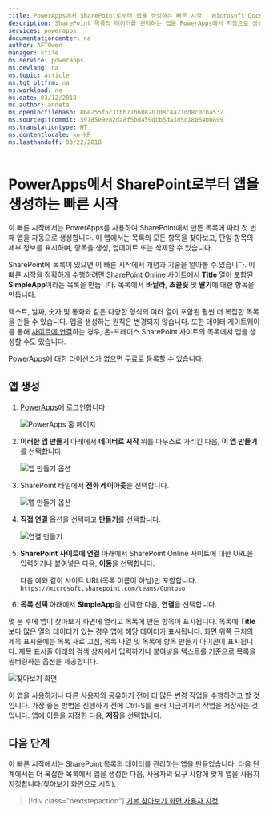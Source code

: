 ```yaml
---
title: PowerApps에서 SharePoint로부터 앱을 생성하는 빠른 시작 | Microsoft Docs
description: SharePoint 목록의 데이터를 관리하는 앱을 PowerApps에서 자동으로 생성합니다.
services: powerapps
documentationcenter: na
author: AFTOwen
manager: kfile
ms.service: powerapps
ms.devlang: na
ms.topic: article
ms.tgt_pltfrm: na
ms.workload: na
ms.date: 03/12/2018
ms.author: anneta
ms.openlocfilehash: 86e255f6c3fbb77b60820108c4a21dd8c0cba532
ms.sourcegitcommit: 59785e9e82da8f5bd459dcb5da3d5c18064b0899
ms.translationtype: HT
ms.contentlocale: ko-KR
ms.lasthandoff: 03/22/2018
---
```

# <a name="quickstart-for-generating-an-app-in-powerapps-from-sharepoint"></a>PowerApps에서 SharePoint로부터 앱을 생성하는 빠른 시작

이 빠른 시작에서는 PowerApps를 사용하여 SharePoint에서 만든 목록에 따라 첫 번째 앱을 자동으로 생성합니다. 이 앱에서는 목록의 모든 항목을 찾아보고, 단일 항목의 세부 정보를 표시하며, 항목을 생성, 업데이트 또는 삭제할 수 있습니다.

SharePoint에 목록이 있으면 이 빠른 시작에서 개념과 기술을 알아볼 수 있습니다. 이 빠른 시작을 정확하게 수행하려면 SharePoint Online 사이트에서 **Title** 열이 포함된 **SimpleApp**이라는 목록을 만듭니다. 목록에서 **바닐라**, **초콜릿** 및 **딸기**에 대한 항목을 만듭니다.

텍스트, 날짜, 숫자 및 통화와 같은 다양한 형식의 여러 열이 포함된 훨씬 더 복잡한 목록을 만들 수 있습니다. 앱을 생성하는 원칙은 변경되지 않습니다. 또한 데이터 게이트웨이를 통해 [사이트에 연결](connect-to-sharepoint.md)하는 경우, 온-프레미스 SharePoint 사이트의 목록에서 앱을 생성할 수도 있습니다.

PowerApps에 대한 라이선스가 없으면 [무료로 등록](../signup-for-powerapps.md)할 수 있습니다.

## <a name="generate-an-app"></a>앱 생성
1. [PowerApps](https://web.powerapps.com)에 로그인합니다.

    ![PowerApps 홈 페이지](./media/app-from-sharepoint/sign-in.png)

1. **이러한 앱 만들기** 아래에서 **데이터로 시작** 위를 마우스로 가리킨 다음, **이 앱 만들기**를 선택합니다.

    ![앱 만들기 옵션](./media/app-from-sharepoint/make-this-app.png)

1. SharePoint 타일에서 **전화 레이아웃**을 선택합니다.

    ![앱 만들기 옵션](./media/app-from-sharepoint/sharepoint-tile.png)

1. **직접 연결** 옵션을 선택하고 **만들기**를 선택합니다.

    ![연결 만들기](./media/app-from-sharepoint/create-connection.png)

1. **SharePoint 사이트에 연결** 아래에서 SharePoint Online 사이트에 대한 URL을 입력하거나 붙여넣은 다음, **이동**을 선택합니다.

    다음 예와 같이 사이트 URL(목록 이름이 아님)만 포함합니다.<br>`https://microsoft.sharepoint.com/teams/Contoso`

1. **목록 선택** 아래에서 **SimpleApp**을 선택한 다음, **연결**을 선택합니다.

몇 분 후에 앱이 찾아보기 화면에 열리고 목록에 만든 항목이 표시됩니다. 목록에 **Title**보다 많은 열의 데이터가 있는 경우 앱에 해당 데이터가 표시됩니다. 화면 위쪽 근처의 제목 표시줄에는 목록 새로 고침, 목록 나열 및 목록에 항목 만들기 아이콘이 표시됩니다. 제목 표시줄 아래의 검색 상자에서 입력하거나 붙여넣을 텍스트를 기준으로 목록을 필터링하는 옵션을 제공합니다. 

![찾아보기 화면](./media/app-from-sharepoint/browse-screen.png)

이 앱을 사용하거나 다른 사용자와 공유하기 전에 더 많은 변경 작업을 수행하려고 할 것입니다. 가장 좋은 방법은 진행하기 전에 Ctrl-S를 눌러 지금까지의 작업을 저장하는 것입니다. 앱에 이름을 지정한 다음, **저장**을 선택합니다.

## <a name="next-steps"></a>다음 단계
이 빠른 시작에서는 SharePoint 목록의 데이터를 관리하는 앱을 만들었습니다. 다음 단계에서는 더 복잡한 목록에서 앱을 생성한 다음, 사용자의 요구 사항에 맞게 앱을 사용자 지정합니다(찾아보기 화면으로 시작).

> [!div class="nextstepaction"]
> [기본 찾아보기 화면 사용자 지정](customize-layout-sharepoint.md)